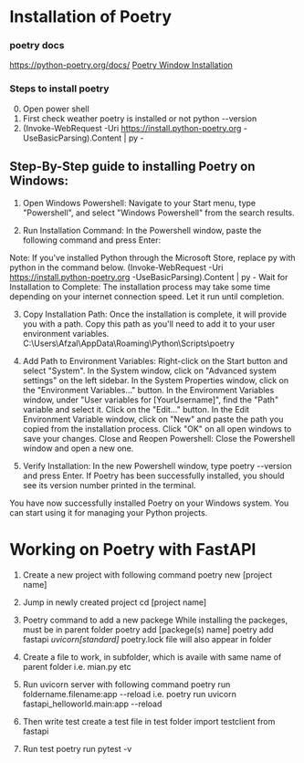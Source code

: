 # Installation of Poetry

### poetry docs

https://python-poetry.org/docs/
[Poetry Window Installation](https://gist.github.com/Isfhan/b8b104c8095d8475eb377230300de9b0)

### Steps to install poetry

0. Open power shell
1. First check weather poetry is installed or not
   python --version
2. (Invoke-WebRequest -Uri https://install.python-poetry.org -UseBasicParsing).Content | py -

## Step-By-Step guide to installing Poetry on Windows:

1. Open Windows Powershell: Navigate to your Start menu, type "Powershell", and select "Windows Powershell" from the search results.

2. Run Installation Command: In the Powershell window, paste the following command and press Enter:

Note: If you've installed Python through the Microsoft Store, replace py with python in the command below.
(Invoke-WebRequest -Uri https://install.python-poetry.org -UseBasicParsing).Content | py -
Wait for Installation to Complete: The installation process may take some time depending on your internet connection speed. Let it run until completion.

3. Copy Installation Path: Once the installation is complete, it will provide you with a path. Copy this path as you'll need to add it to your user environment variables.
   C:\Users\Afzal\AppData\Roaming\Python\Scripts\poetry

4. Add Path to Environment Variables:
   Right-click on the Start button and select "System".
   In the System window, click on "Advanced system settings" on the left sidebar.
   In the System Properties window, click on the "Environment Variables..." button.
   In the Environment Variables window, under "User variables for [YourUsername]", find the "Path" variable and select it.
   Click on the "Edit..." button.
   In the Edit Environment Variable window, click on "New" and paste the path you copied from the installation process.
   Click "OK" on all open windows to save your changes.
   Close and Reopen Powershell: Close the Powershell window and open a new one.

5. Verify Installation: In the new Powershell window, type poetry --version and press Enter. If Poetry has been successfully installed, you should see its version number printed in the terminal.

You have now successfully installed Poetry on your Windows system. You can start using it for managing your Python projects.

# Working on Poetry with FastAPI

1. Create a new project with following command
   poetry new [project name]
2. Jump in newly created project
   cd [project name]
3. Poetry command to add a new packege
   While installing the packeges, must be in parent folder
   poetry add [packege(s) name]
   poetry add fastapi _uvicorn[standard]_
   poetry.lock file will also appear in folder
4. Create a file to work, in subfolder, which is availe with same name of parent folder
   i.e. mian.py etc

5. Run uvicorn server with following command
   poetry run foldername.filename:app --reload
   i.e. poetry run uvicorn fastapi_helloworld.main:app --reload
6. Then write test
   create a test file in test folder
   import testclient from fastapi
7. Run test
   poetry run pytest -v
